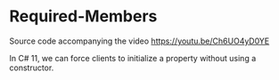 # Required-Members
Source code accompanying the video https://youtu.be/Ch6UO4yD0YE

In C# 11, we can force clients to initialize a property without using a constructor.
